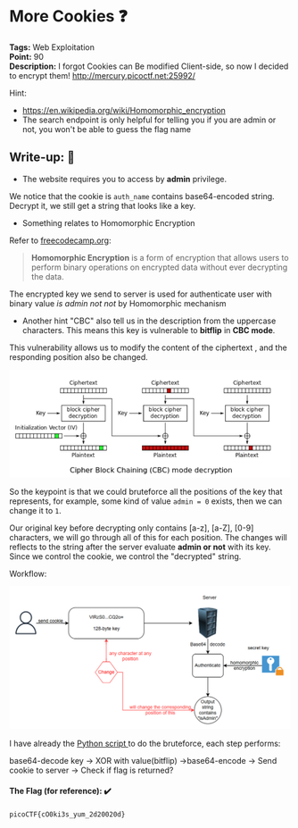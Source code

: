 # More Cookies ❓
**Tags:** Web Exploitation<br>
**Point:** 90  <br>
**Description:** I forgot Cookies can Be modified Client-side, so now I decided to encrypt them! http://mercury.picoctf.net:25992/

Hint:
- https://en.wikipedia.org/wiki/Homomorphic_encryption
- The search endpoint is only helpful for telling you if you are admin or not, you won't be able to guess the flag name

## Write-up: 📝

- The website requires you to access by **admin** privilege.

We notice that the cookie is `auth_name` contains base64-encoded string. Decrypt it, we still get a string that looks like a key.

- Something relates to Homomorphic Encryption

Refer to [freecodecamp.org](https://www.freecodecamp.org/news/introduction-to-homomorphic-encryption/):


> **Homomorphic Encryption** is a form of encryption that allows users to perform binary operations on encrypted data without ever decrypting the data.

The encrypted key we send to server is used for authenticate user with binary value *is admin not not* by Homomorphic mechanism

- Another hint "CBC" also tell us in the description from the uppercase characters. This means this key is vulnerable to **bitflip** in **CBC mode**.

This vulnerability allows us to modify the content of the ciphertext , and the responding position also be changed. 

<p align="center"><img src="/Web/picoCTF/More_Cookies/img/cbc-bitflip.png"></p>

So the keypoint is that we could bruteforce all the positions of the key that represents, for example, some kind of value `admin = 0` exists, then we can change it to `1`.

Our original key before decrypting only contains [a-z], [a-Z], [0-9] characters, we will go through all of this for each position. The changes will reflects to the string after the server evaluate **admin or not** with its key. Since we control the cookie, we control the "decrypted" string.

Workflow:

<p align="center"><img src="/Web/picoCTF/More_Cookies/img/workflow.png"></p>

I have already the [Python script ](/Web/picoCTF/More_Cookies/solve.py) to do the bruteforce, each step performs:

base64-decode key  &rarr; XOR with value(bitflip)  &rarr;base64-encode  &rarr; Send cookie to server  &rarr; Check if flag is returned?


#### The Flag (for reference): ✔️
```
picoCTF{cO0ki3s_yum_2d20020d}
```
